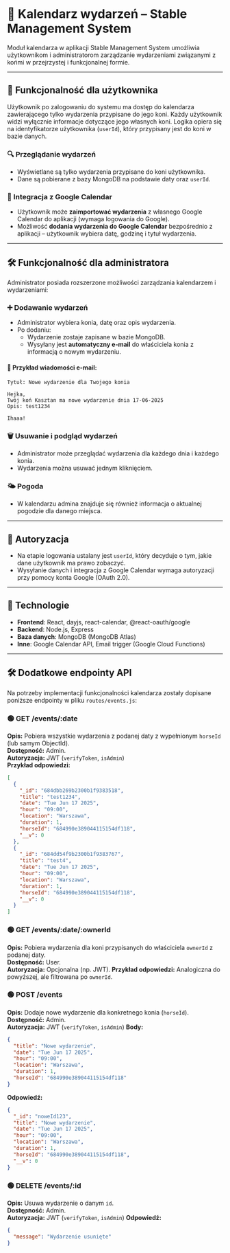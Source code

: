 
# 📅 Kalendarz wydarzeń – Stable Management System

Moduł kalendarza w aplikacji Stable Management System umożliwia użytkownikom i administratorom zarządzanie wydarzeniami związanymi z końmi w przejrzystej i funkcjonalnej formie.

---

## 👤 Funkcjonalność dla użytkownika

Użytkownik po zalogowaniu do systemu ma dostęp do kalendarza zawierającego tylko wydarzenia przypisane do jego koni. Każdy użytkownik widzi wyłącznie informacje dotyczące jego własnych koni. Logika opiera się na identyfikatorze użytkownika (`userId`), który przypisany jest do koni w bazie danych.

### 🔍 Przeglądanie wydarzeń
- Wyświetlane są tylko wydarzenia przypisane do koni użytkownika.
- Dane są pobierane z bazy MongoDB na podstawie daty oraz `userId`.

### 🔄 Integracja z Google Calendar
- Użytkownik może **zaimportować wydarzenia** z własnego Google Calendar do aplikacji (wymaga logowania do Google).
- Możliwość **dodania wydarzenia do Google Calendar** bezpośrednio z aplikacji – użytkownik wybiera datę, godzinę i tytuł wydarzenia.

---

## 🛠️ Funkcjonalność dla administratora

Administrator posiada rozszerzone możliwości zarządzania kalendarzem i wydarzeniami:

### ➕ Dodawanie wydarzeń
- Administrator wybiera konia, datę oraz opis wydarzenia.
- Po dodaniu:
  - Wydarzenie zostaje zapisane w bazie MongoDB.
  - Wysyłany jest **automatyczny e-mail** do właściciela konia z informacją o nowym wydarzeniu.

#### 📧 Przykład wiadomości e-mail:
```
Tytuł: Nowe wydarzenie dla Twojego konia

Hejka,  
Twój koń Kasztan ma nowe wydarzenie dnia 17-06-2025  
Opis: test1234

Ihaaa!
```

### 🗑️ Usuwanie i podgląd wydarzeń
- Administrator może przeglądać wydarzenia dla każdego dnia i każdego konia.
- Wydarzenia można usuwać jednym kliknięciem.

### 🌤️ Pogoda
- W kalendarzu admina znajduje się również informacja o aktualnej pogodzie dla danego miejsca.

---

## 🔐 Autoryzacja
- Na etapie logowania ustalany jest `userId`, który decyduje o tym, jakie dane użytkownik ma prawo zobaczyć.
- Wysyłanie danych i integracja z Google Calendar wymaga autoryzacji przy pomocy konta Google (OAuth 2.0).

---

## 🧰 Technologie
- **Frontend**: React, dayjs, react-calendar, @react-oauth/google
- **Backend**: Node.js, Express
- **Baza danych**: MongoDB (MongoDB Atlas)
- **Inne**: Google Calendar API, Email trigger (Google Cloud Functions)

---

## 🛠 Dodatkowe endpointy API

Na potrzeby implementacji funkcjonalności kalendarza zostały dopisane poniższe endpointy w pliku `routes/events.js`:

### 🟢 GET /events/:date  
**Opis:** Pobiera wszystkie wydarzenia z podanej daty z wypełnionym `horseId` (lub samym ObjectId).  
**Dostępność:** Admin.  
**Autoryzacja:** JWT (`verifyToken`, `isAdmin`)  
**Przykład odpowiedzi:**
```json
[
  {
    "_id": "684dbb269b2300b1f9383518",
    "title": "test1234",
    "date": "Tue Jun 17 2025",
    "hour": "09:00",
    "location": "Warszawa",
    "duration": 1,
    "horseId": "684990e389044115154df118",
    "__v": 0
  },
  {
    "_id": "684dd54f9b2300b1f9383767",
    "title": "test4",
    "date": "Tue Jun 17 2025",
    "hour": "09:00",
    "location": "Warszawa",
    "duration": 1,
    "horseId": "684990e389044115154df118",
    "__v": 0
  }
]
```

### 🟢 GET /events/:date/:ownerId
**Opis:** Pobiera wydarzenia dla koni przypisanych do właściciela ```ownerId``` z podanej daty.  
**Dostępność:** User.  
**Autoryzacja:** Opcjonalna (np. JWT).
**Przykład odpowiedzi:** Analogiczna do powyższej, ale filtrowana po ```ownerId```.

### 🟢 POST /events
**Opis:** Dodaje nowe wydarzenie dla konkretnego konia (```horseId```).  
**Dostępność:** Admin.  
**Autoryzacja:** JWT (`verifyToken`, `isAdmin`)
**Body:** 
```json
{
  "title": "Nowe wydarzenie",
  "date": "Tue Jun 17 2025",
  "hour": "09:00",
  "location": "Warszawa",
  "duration": 1,
  "horseId": "684990e389044115154df118"
}
```
**Odpowiedź:**
```json
{
  "_id": "noweId123",
  "title": "Nowe wydarzenie",
  "date": "Tue Jun 17 2025",
  "hour": "09:00",
  "location": "Warszawa",
  "duration": 1,
  "horseId": "684990e389044115154df118",
  "__v": 0
}
```

### 🟢 DELETE /events/:id
**Opis:** Usuwa wydarzenie o danym ```id```.  
**Dostępność:** Admin.  
**Autoryzacja:** JWT (`verifyToken`, `isAdmin`)
**Odpowiedź:** 
```json
{
  "message": "Wydarzenie usunięte"
}
```